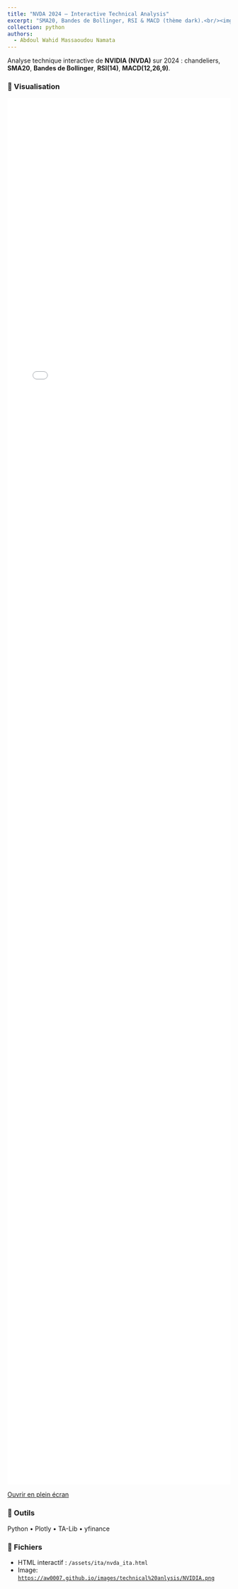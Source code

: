 ```yaml
---
title: "NVDA 2024 — Interactive Technical Analysis"
excerpt: "SMA20, Bandes de Bollinger, RSI & MACD (thème dark).<br/><img src='https://aw0007.github.io/images/technical%20anlysis/NVIDIA.png'>"
collection: python
authors:
  - Abdoul Wahid Massaoudou Namata
---
```


Analyse technique interactive de **NVIDIA (NVDA)** sur 2024 : chandeliers, **SMA20**, **Bandes de Bollinger**, **RSI(14)**, **MACD(12,26,9)**.

### 🔎 Visualisation
<iframe src="/assets/ita/nvda_ita.html" style="width:100%;height:78vh;border:0;" title="NVDA ITA 2024"></iframe>
<p><a href="/assets/ita/nvda_ita.html" target="_blank">Ouvrir en plein écran</a></p>

### 🧰 Outils
Python • Plotly • TA-Lib • yfinance

### 📁 Fichiers
- HTML interactif : `/assets/ita/nvda_ita.html`
- Image: <code>https://aw0007.github.io/images/technical%20anlysis/NVIDIA.png</code>
